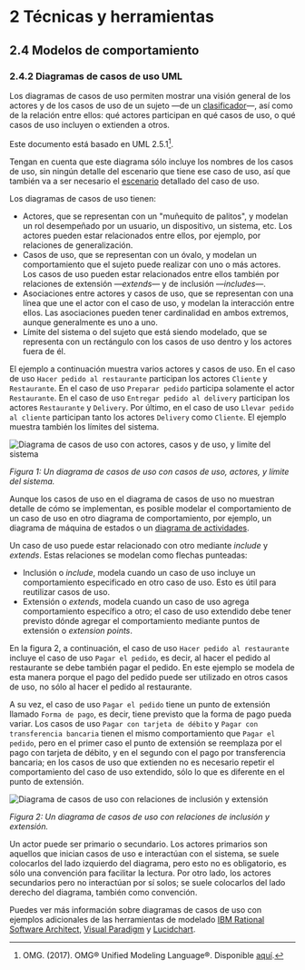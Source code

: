 # 2 Técnicas y herramientas

## 2.4 Modelos de comportamiento

### 2.4.2 Diagramas de casos de uso UML

Los diagramas de casos de uso permiten mostrar una visión general de los actores
y de los casos de uso de un sujeto —de un
[clasificador](/4_Conceptos/4_Clasificador.md)—, así como de la relación entre
ellos: qué actores participan en qué casos de uso, o qué casos de uso incluyen o
extienden a otros.

Este documento está basado en UML 2.5.1[^1].

Tengan en cuenta que este diagrama sólo incluye los nombres de los casos de uso,
sin ningún detalle del escenario que tiene ese caso de uso, así que también va a
ser necesario el [escenario](/3_Plantillas/3_2_Escenario.md) detallado del caso
de uso.

Los diagramas de casos de uso tienen:

* Actores, que se representan con un "muñequito de palitos", y modelan un rol
  desempeñado por un usuario, un dispositivo, un sistema, etc. Los actores
  pueden estar relacionados entre ellos, por ejemplo, por relaciones de
  generalización.
* Casos de uso, que se representan con un óvalo, y modelan un comportamiento que
  el sujeto puede realizar con uno o más actores. Los casos de uso pueden estar
  relacionados entre ellos también por relaciones de extensión —*extends*— y de
  inclusión —*includes*—.
* Asociaciones entre actores y casos de uso, que se representan con una línea
  que une el actor con el caso de uso, y modelan la interacción entre ellos. Las
  asociaciones pueden tener cardinalidad en ambos extremos, aunque generalmente
  es uno a uno.
* Límite del sistema o del sujeto que está siendo modelado, que se representa
  con un rectángulo con los casos de uso dentro y los actores fuera de él.

El ejemplo a continuación muestra varios actores y casos de uso. En el caso de
uso `Hacer pedido al restaurante` participan los actores `Cliente` y
`Restaurante`. En el caso de uso `Preparar pedido` participa solamente el actor
`Restaurante`. En el caso de uso `Entregar pedido al delivery` participan los
actores `Restaurante` y `Delivery`. Por último, en el caso de uso `Llevar pedido
al cliente` participan tanto los actores `Delivery` como `Cliente`. El ejemplo
muestra también los límites del sistema.

![Diagrama de casos de uso con actores, casos y de uso, y limite del
sistema](/diagrams/Use_Case_Diagram_Actors_Use_Cases_System_Boundary.svg)

*Figura 1: Un diagrama de casos de uso con casos de uso, actores, y límite del
sistema.*

Aunque los casos de uso en el diagrama de casos de uso no muestran detalle de
cómo se implementan, es posible modelar el comportamiento de un caso de uso
en otro diagrama de comportamiento, por ejemplo, un diagrama de máquina de
estados o un [diagrama de actividades](./2_4_1_Diagramas_de_actividades_UML.md).

Un caso de uso puede estar relacionado con otro mediante *include* y *extends*.
Estas relaciones se modelan como flechas punteadas:

* Inclusión o *include*, modela cuando un caso de uso incluye un comportamiento
  especificado en otro caso de uso. Esto es útil para reutilizar casos de uso.
* Extensión o *extends*, modela cuando un caso de uso agrega comportamiento
  específico a otro; el caso de uso extendido debe tener previsto dónde agregar
  el comportamiento mediante puntos de extensión o *extension points*.

En la figura 2, a continuación, el caso de uso `Hacer pedido al restaurante`
incluye el caso de uso `Pagar el pedido`, es decir, al hacer el pedido al
restaurante se debe también pagar el pedido. En este ejemplo se modela de esta
manera porque el pago del pedido puede ser utilizado en otros casos de uso, no
sólo al hacer el pedido al restaurante.

A su vez, el caso de uso `Pagar el pedido` tiene un punto de extensión llamado
`Forma de pago`, es decir, tiene previsto que la forma de pago pueda variar. Los
casos de uso `Pagar con tarjeta de débito` y `Pagar con transferencia bancaria`
tienen el mismo comportamiento que `Pagar el pedido`, pero en el primer caso el
punto de extensión se reemplaza por el pago con tarjeta de débito, y en el
segundo con el pago por transferencia bancaria; en los casos de uso que
extienden no es necesario repetir el comportamiento del caso de uso extendido,
sólo lo que es diferente en el punto de extensión.

![Diagrama de casos de uso con relaciones de inclusión y
extensión](/diagrams/Use_Case_Diagram_Extends_Includes.svg)

*Figura 2: Un diagrama de casos de uso con relaciones de inclusión y extensión.*

Un actor puede ser primario o secundario. Los actores primarios son aquellos que
inician casos de uso e interactúan con el sistema, se suele colocarlos del lado
izquierdo del diagrama, pero esto no es obligatorio, es sólo una convención para
facilitar la lectura. Por otro lado, los actores secundarios pero no interactúan
por sí solos; se suele colocarlos del lado derecho del diagrama, también como
convención.

Puedes ver más  información sobre diagramas de casos de uso con ejemplos
adicionales de las herramientas de modelado [IBM Rational Software
Architect](https://www.ibm.com/docs/en/rational-soft-arch/9.7.0?topic=diagrams-use-case),
[Visual
Paradigm](https://www.visual-paradigm.com/guide/uml-unified-modeling-language/what-is-use-case-diagram/)
y [Lucidchart](https://www.lucidchart.com/pages/uml-use-case-diagram).

[^1]: OMG. (2017). OMG® Unified Modeling Language®. Disponible
    [aquí](https://www.omg.org/spec/UML/2.5.1/PDF).
